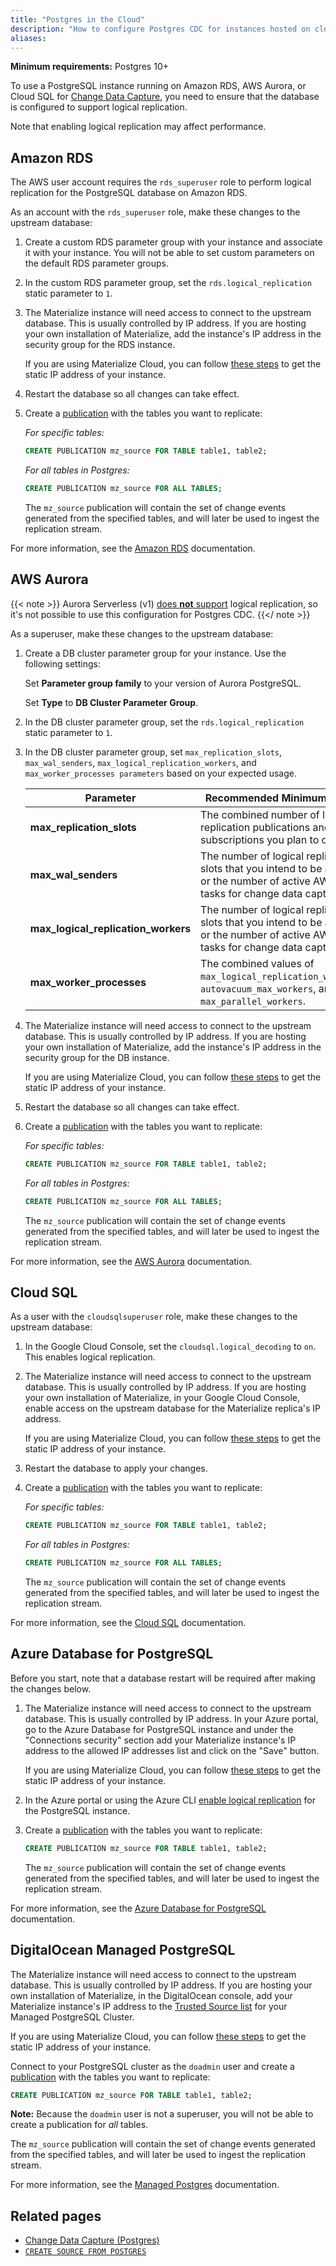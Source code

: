 ```yaml
---
title: "Postgres in the Cloud"
description: "How to configure Postgres CDC for instances hosted on cloud services"
aliases:
---
```


**Minimum requirements:** Postgres 10+

To use a PostgreSQL instance running on Amazon RDS, AWS Aurora, or Cloud SQL for [Change Data Capture](../cdc-postgres/), you need to ensure that the database is configured to support logical replication.

Note that enabling logical replication may affect performance.

## Amazon RDS

The AWS user account requires the `rds_superuser` role to perform logical replication for the PostgreSQL database on Amazon RDS.

As an account with the `rds_superuser` role, make these changes to the upstream database:

1. Create a custom RDS parameter group with your instance and associate it with your instance. You will not be able to set custom parameters on the default RDS parameter groups.

1. In the custom RDS parameter group, set the `rds.logical_replication` static parameter to `1`.

1. The Materialize instance will need access to connect to the upstream database. This is usually controlled by IP address. If you are hosting your own installation of Materialize, add the instance's IP address in the security group for the RDS instance.

    If you are using Materialize Cloud, you can follow [these steps](/cloud/security/#static-ip-addresses) to get the static IP address of your instance.

1. Restart the database so all changes can take effect.

1. Create a [publication](https://www.postgresql.org/docs/current/logical-replication-publication.html) with the tables you want to replicate:

    _For specific tables:_

    ```sql
    CREATE PUBLICATION mz_source FOR TABLE table1, table2;
    ```

    _For all tables in Postgres:_

    ```sql
    CREATE PUBLICATION mz_source FOR ALL TABLES;
    ```

    The `mz_source` publication will contain the set of change events generated from the specified tables, and will later be used to ingest the replication stream.

For more information, see the [Amazon RDS](https://docs.aws.amazon.com/AmazonRDS/latest/UserGuide/CHAP_PostgreSQL.html#PostgreSQL.Concepts.General.FeatureSupport.LogicalReplication) documentation.

## AWS Aurora

{{< note >}}
Aurora Serverless (v1) [does **not** support](https://docs.aws.amazon.com/AmazonRDS/latest/AuroraUserGuide/aurora-serverless.html#aurora-serverless.limitations) logical replication, so it's not possible to use this configuration for Postgres CDC.
{{</ note >}}

As a superuser, make these changes to the upstream database:

1. Create a DB cluster parameter group for your instance. Use the following settings:

    Set **Parameter group family** to your version of Aurora PostgreSQL.

     Set **Type** to **DB Cluster Parameter Group**.

1. In the DB cluster parameter group, set the `rds.logical_replication` static parameter to `1`.

1. In the DB cluster parameter group, set `max_replication_slots`, `max_wal_senders`, `max_logical_replication_workers`, and `max_worker_processes parameters`  based on your expected usage.

    Parameter | Recommended Minimum Value
    ----------|--------------------------
    **max_replication_slots** | The combined number of logical replication publications and subscriptions you plan to create.
    **max_wal_senders** |  The number of logical replication slots that you intend to be active, or the number of active AWS DMS tasks for change data capture.
    **max_logical_replication_workers**  |  The number of logical replication slots that you intend to be active, or the number of active AWS DMS tasks for change data capture.
    **max_worker_processes**  | The combined values of `max_logical_replication_workers`, `autovacuum_max_workers`, and `max_parallel_workers`.

1. The Materialize instance will need access to connect to the upstream database. This is usually controlled by IP address. If you are hosting your own installation of Materialize, add the instance's IP address in the security group for the DB instance.

    If you are using Materialize Cloud, you can follow [these steps](/cloud/security/#static-ip-addresses) to get the static IP address of your instance.

1. Restart the database so all changes can take effect.

1. Create a [publication](https://www.postgresql.org/docs/current/logical-replication-publication.html) with the tables you want to replicate:

    _For specific tables:_

    ```sql
    CREATE PUBLICATION mz_source FOR TABLE table1, table2;
    ```

    _For all tables in Postgres:_

    ```sql
    CREATE PUBLICATION mz_source FOR ALL TABLES;
    ```

    The `mz_source` publication will contain the set of change events generated from the specified tables, and will later be used to ingest the replication stream.

For more information, see the [AWS Aurora](https://docs.aws.amazon.com/AmazonRDS/latest/AuroraUserGuide/AuroraPostgreSQL.Replication.Logical.html#AuroraPostgreSQL.Replication.Logical.Configure) documentation.

## Cloud SQL

As a user with the `cloudsqlsuperuser` role, make these changes to the upstream database:

1. In the Google Cloud Console, set the `cloudsql.logical_decoding` to `on`. This enables logical replication.

1. The Materialize instance will need access to connect to the upstream database. This is usually controlled by IP address. If you are hosting your own installation of Materialize, in your Google Cloud Console, enable access on the upstream database for the Materialize replica's IP address.

    If you are using Materialize Cloud, you can follow [these steps](/cloud/security/#static-ip-addresses) to get the static IP address of your instance.

1. Restart the database to apply your changes.

1. Create a [publication](https://www.postgresql.org/docs/current/logical-replication-publication.html) with the tables you want to replicate:

    _For specific tables:_

    ```sql
    CREATE PUBLICATION mz_source FOR TABLE table1, table2;
    ```

    _For all tables in Postgres:_

    ```sql
    CREATE PUBLICATION mz_source FOR ALL TABLES;
    ```

    The `mz_source` publication will contain the set of change events generated from the specified tables, and will later be used to ingest the replication stream.

For more information, see the [Cloud SQL](https://cloud.google.com/sql/docs/postgres/replication/configure-logical-replication#configuring-your-postgresql-instance) documentation.

## Azure Database for PostgreSQL

Before you start, note that a database restart will be required after making the changes below.

1. The Materialize instance will need access to connect to the upstream database. This is usually controlled by IP address. In your Azure portal, go to the Azure Database for PostgreSQL instance and under the "Connections security" section add your Materialize instance's IP address to the allowed IP addresses list and click on the "Save" button.

    If you are using Materialize Cloud, you can follow [these steps](/cloud/security/#static-ip-addresses) to get the static IP address of your instance.

1. In the Azure portal or using the Azure CLI [enable logical replication](https://docs.microsoft.com/en-us/azure/postgresql/concepts-logical#set-up-your-server) for the PostgreSQL instance.

1. Create a [publication](https://www.postgresql.org/docs/current/logical-replication-publication.html) with the tables you want to replicate:

    ```sql
    CREATE PUBLICATION mz_source FOR TABLE table1, table2;
    ```

     The `mz_source` publication will contain the set of change events generated from the specified tables, and will later be used to ingest the replication stream.

For more information, see the [Azure Database for PostgreSQL](https://docs.microsoft.com/en-us/azure/postgresql/flexible-server/concepts-logical#pre-requisites-for-logical-replication-and-logical-decoding) documentation.

## DigitalOcean Managed PostgreSQL

The Materialize instance will need access to connect to the upstream database. This is usually controlled by IP address. If you are hosting your own installation of Materialize, in the DigitalOcean console, add your Materialize instance's IP address to the [Trusted Source list](https://docs.digitalocean.com/products/databases/postgresql/how-to/secure/#firewalls) for your Managed PostgreSQL Cluster.

If you are using Materialize Cloud, you can follow [these steps](/cloud/security/#static-ip-addresses) to get the static IP address of your instance.

Connect to your PostgreSQL cluster as the `doadmin` user and create a [publication](https://www.postgresql.org/docs/current/logical-replication-publication.html) with the tables you want to replicate:

```sql
CREATE PUBLICATION mz_source FOR TABLE table1, table2;
```

**Note:** Because the `doadmin` user is not a superuser, you will not be able to create a publication for _all_ tables.

The `mz_source` publication will contain the set of change events generated from the specified tables, and will later be used to ingest the replication stream.

For more information, see the [Managed Postgres](https://docs.digitalocean.com/products/databases/postgresql/) documentation.

## Related pages

- [Change Data Capture (Postgres)](../cdc-postgres/)
- [`CREATE SOURCE FROM POSTGRES`](/sql/create-source/postgres/)
